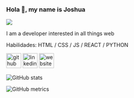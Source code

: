 ### Hola 👋, my name is Joshua
![](https://media.giphy.com/media/QWkuGmMgphvmE/giphy.gif)

I am a developer interested in all things web

Habilidades: HTML / CSS / JS / REACT / PYTHON



[<img src='https://cdn.jsdelivr.net/npm/simple-icons@3.0.1/icons/github.svg' alt='github' height='40'>](https://github.com/https://github.com/jonuar)  [<img src='https://cdn.jsdelivr.net/npm/simple-icons@3.0.1/icons/linkedin.svg' alt='linkedin' height='40'>](https://www.linkedin.com/in/https://www.linkedin.com/in/joshuanunezarcila//)  [<img src='https://cdn.jsdelivr.net/npm/simple-icons@3.0.1/icons/icloud.svg' alt='website' height='40'>](.)  

![GitHub stats](https://github-readme-stats.vercel.app/api?username=https://github.com/jonuar&show_icons=true)  

![GitHub metrics](https://metrics.lecoq.io/https://github.com/jonuar)  

